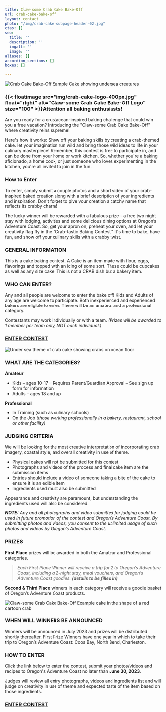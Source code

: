 ```yaml
---
title: Claw-some Crab Cake Bake-Off
url: crab-cake-bake-off
layout: contact
photo: "/img/crab-cake-subpage-header-02.jpg"
ctas: []
seo:
  title: ''
  description: ''
  imgalt: ''
  image: ''
aliases: []
accordion_sections: []
boxes: []

---
```

![Crab Cake Bake-Off Sample Cake showing undersea creatures](/img/gwen-cake-two-version-01.jpg)

### {{< floatimage src="img/crab-cake-logo-400px.jpg" float="right" alt="Claw-some Crab Cake Bake-Off Logo" size="100" >}}Attention all baking enthusiasts!

Are you ready for a crustacean-inspired baking challenge that could win you a free vacation? Introducing the "Claw-some Crab Cake Bake-Off" where creativity reins supreme!

Here's how it works: Show off your baking skills by creating a crab-themed cake. let your imagination run wild and bring those wild ideas to life in your culinary masterpiece! Remember, this contest is free to participate in, and can be done from your home or work kitchen. So, whether you're a baking aficionado, a home cook, or just someone who loves experimenting in the kitchen, you're all invited to join in the fun.

### How to Enter

To enter, simply submit a couple photos and a short video of your crab-inspired baked creation along with a brief description of your ingredients and inspiration. Don't forget to give your creation a catchy name that reflects its crabby charm!

The lucky winner will be rewarded with a fabulous prize - a free two night stay with lodging, activities and some delicious dining options at Oregon’s Adventure Coast. So, get your apron on, preheat your oven, and let your creativity flag fly in the "Crab-tastic Baking Contest." It's time to bake, have fun, and show off your culinary skills with a crabby twist.

### GENERAL INFORMATION

This is a cake baking contest. A Cake is an item made with flour, eggs, flavorings and topped with an icing of some sort. These could be cupcakes as well as any size cake. This is not a CRAB dish but a bakery item.

### WHO CAN ENTER?

Any and all people are welcome to enter the bake off! Kids and Adults of any age are welcome to participate. Both inexperienced and experienced bakers are eligible to enter. There will be an amateur and a professional category.

Contestants may work individually or with a team. _(Prizes will be awarded to 1 member per team only, NOT each individual.)_

### <a href="/crab-cake-bake-off-form" class="learn-more-anywhere-btn">ENTER CONTEST</a>

![Under sea theme of crab cake showing crabs on ocean floor](/img/crab-cake-cheryle-photos-02.jpg)

### WHAT ARE THE CATEGORIES?

**Amateur**

* Kids – ages 10-17 – Requires Parent/Guardian Approval – See sign up form for information
* Adults – ages 18 and up

**Professional**

* In Training (such as culinary schools)
* On the Job _(those working professionally in a bakery, restaurant, school or other facility)_

### JUDGING CRITERIA

We will be looking for the most creative interpretation of incorporating crab imagery, coastal style, and overall creativity in use of theme.

* Physical cakes will not be submitted for this contest
* Photographs and videos of the process and final cake item are the submission items
* Entries should include a video of someone taking a bite of the cake to ensure it is an edible item
* Ingredients used must also be submitted

Appearance and creativity are paramount, but understanding the ingredients used will also be considered.

**_NOTE:_** _Any and all photographs and video submitted for judging could be used in future promotion of the contest and Oregon’s Adventure Coast. By submitting photos and videos, you consent to the unlimited usage of such photos and videos by Oregon’s Adventure Coast._

### PRIZES

**First Place** prizes will be awarded in both the Amateur and Professional categories.

> _Each First Place Winner will receive a trip for 2 to Oregon’s Adventure Coast, including a 2-night stay, meal vouchers, and Oregon’s Adventure Coast goodies. **(details to be filled in)**_

**Second & Third Place** winners in each category will receive a goodie basket of Oregon’s Adventure Coast products.

![Claw-some Crab Cake Bake-Off Example cake in the shape of a red cartoon crab](/img/crab-cake-bake-collage-02.jpg)

### WHEN WILL WINNERS BE ANNOUNCED

Winners will be announced in July 2023 and prizes will be distributed shortly thereafter. First Prize Winners have one year in which to take their trip to Oregon’s Adventure Coast: Coos Bay, North Bend, Charleston.

### HOW TO ENTER

Click the link below to enter the contest, submit your photos/videos and recipes to Oregon's Adventure Coast no later than **June 30, 2023**.

Judges will review all entry photographs, videos and ingredients list and will judge on creativity in use of theme and expected taste of the item based on those ingredients.

### <a href="/crab-cake-bake-off-form" class="learn-more-anywhere-btn">ENTER CONTEST</a>